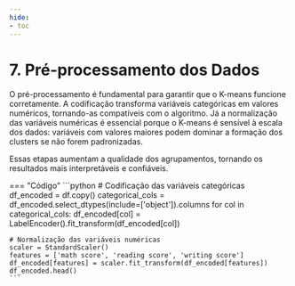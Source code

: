 ```yaml
---
hide:
- toc
---
```


# 7. Pré-processamento dos Dados


O pré-processamento é fundamental para garantir que o K-means funcione corretamente. A codificação transforma variáveis categóricas em valores numéricos, tornando-as compatíveis com o algoritmo. Já a normalização das variáveis numéricas é essencial porque o K-means é sensível à escala dos dados: variáveis com valores maiores podem dominar a formação dos clusters se não forem padronizadas.

Essas etapas aumentam a qualidade dos agrupamentos, tornando os resultados mais interpretáveis e confiáveis.

=== "Código"
    ```python
    # Codificação das variáveis categóricas
    df_encoded = df.copy()
    categorical_cols = df_encoded.select_dtypes(include=['object']).columns
    for col in categorical_cols:
        df_encoded[col] = LabelEncoder().fit_transform(df_encoded[col])

    # Normalização das variáveis numéricas
    scaler = StandardScaler()
    features = ['math score', 'reading score', 'writing score']
    df_encoded[features] = scaler.fit_transform(df_encoded[features])
    df_encoded.head()
    ```

